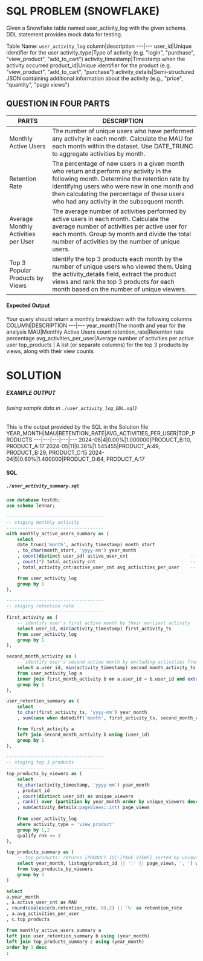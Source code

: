 # SQL PROBLEM (SNOWFLAKE)
Given a Snowflake table named user_activity_log with the given schema. DDL statement provides mock data for testing.

Table Name: `user_activity_log`
column|description
---|---
user_id|Unique identifier for the user
activity_type|Type of activity (e.g. "login", "purchase", "view_product", "add_to_cart")
activity_timestamp|Timestamp when the activity occurred
product_id|Unique identifier for the product (e.g. "view_product", "add_to_cart", "purchase")
activity_details|Semi-structured JSON containing additional information about the activity (e.g., "price", "quantity", "page views")


## QUESTION IN FOUR PARTS

PARTS|DESCRIPTION
---|---
Monthly Active Users | The number of unique users who have performed any activity in each month. Calculate the MAU for each month within the dataset. Use DATE_TRUNC to aggregate activities by month.
Retention Rate | The percentage of new users in a given month who return and perform any activity in the following month. Determine the retention rate by identifying users who were new in one month and then calculating the percentage of these users who had any activity in the subsequent month.
Average Monthly Activities per User | The average number of activities performed by active users in each month. Calculate the average number of activities per active user for each month. Group by month and divide the total number of activities by the number of unique users.
Top 3 Popular Products by Views | Identify the top 3 products each month by the number of unique users who viewed them. Using the activity_details field, extract the product views and rank the top 3 products for each month based on the number of unique viewers.

#### Expected Output
Your query should return a monthly breakdown with the following columns
COLUMN|DESCRIPTION
---|---
year_month|The month and year for the analysis
MAU|Monthly Active Users count
retention_rate|Retention rate percentage
avg_activities_per_user|Average number of activities per active user
top_products | A list (or separate columns) for the top 3 products by views, along with their view counts

# SOLUTION
##### EXAMPLE OUTPUT
###### (using sample data in `./user_activity_log_DDL.sql`)
This is the output provided by the SQL in the Solution file
YEAR_MONTH|MAU|RETENTION_RATE|AVG_ACTIVITIES_PER_USER|TOP_PRODUCTS
---|---|---|---|---
2024-06|4|0.00%|1.000000|PRODUCT_B:10, PRODUCT_A:17
2024-05|11|0.38%|1.545455|PRODUCT_A:49, PRODUCT_B:29, PRODUCT_C:15
2024-04|5|0.60%|1.400000|PRODUCT_D:64, PRODUCT_A:17

#### SQL 
##### `./user_activity_summary.sql`
```sql
use database testdb;
use schema lennar;

------------------------------------
-- staging monthly activity
------------------------------------
with monthly_active_users_summary as (
    select 
    date_trunc('month', activity_timestamp) month_start
    , to_char(month_start, 'yyyy-mm') year_month
    , count(distinct user_id) active_user_cnt                       -- count of unique users
    , count(*) total_activity_cnt                                   -- total activity from all users
    , total_activity_cnt/active_user_cnt avg_activities_per_user    -- averaging total activity across users

    from user_activity_log
    group by 1
),

------------------------------------
-- staging retention rate
------------------------------------
first_activity as (    
    -- identify user's first active month by their earliest activity
    select user_id, min(activity_timestamp) first_activity_ts
    from user_activity_log
    group by 1
),

second_month_activity as (    
    -- identify user's second active month by excluding activities from user's first month
    select a.user_id, min(activity_timestamp) second_month_activity_ts 
    from user_activity_log a                                            
    inner join first_month_activity b on a.user_id = b.user_id and extract('month',a.activity_timestamp) != extract('month', b.first_activity_ts)
    group by 1
),

user_retention_summary as (
    select 
    to_char(first_activity_ts, 'yyyy-mm') year_month
    , sum(case when datediff('month', first_activity_ts, second_month_activity_ts) = 1 then 1 else 0 end)/count(*) as retention_rate

    from first_activity a
    left join second_month_activity b using (user_id)
    group by 1
),

------------------------------------
-- staging top 3 products
------------------------------------
top_products_by_viewers as (
    select
    to_char(activity_timestamp, 'yyyy-mm') year_month
    , product_id
    , count(distinct user_id) as unique_viewers
    , rank() over (partition by year_month order by unique_viewers desc) rnk
    , sum(activity_details:pageViews::int) page_views
    
    from user_activity_log
    where activity_type = 'view_product'
    group by 1,2
    qualify rnk <= 3
),

top_products_summary as (
    -- top_products: returns [PRODUCT ID]:[PAGE VIEWS] sorted by unique viewers
    select year_month, listagg(product_id || ':' || page_views, ', ') within group (order by rnk) top_products
    from top_products_by_viewers
    group by 1
)

select 
a.year_month
, a.active_user_cnt as MAU
, round(coalesce(b.retention_rate, 0),2) || '%' as retention_rate      -- retention rate = 0 for current month
, a.avg_activities_per_user
, c.top_products

from monthly_active_users_summary a
left join user_retention_summary b using (year_month)
left join top_products_summary c using (year_month)
order by 1 desc
;
```